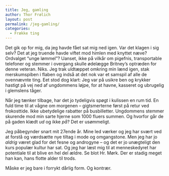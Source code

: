 ```yaml
---
title: Jeg, gamling
author: Thor Frølich
layout: post
permalink: /jeg-gamling/
categories:
  - Frække ting
---
```

Det gik op for mig, da jeg havde fået sat mig ned igen. Var det klagen i sig selv? Det at jeg truende havde viftet mod himlen med knyttet næve? Ordvalget “unge lømmel”? Uanset, ikke på vilkår om pigefnis, transportable telefoner og stemmer i overgang skulle ødelægge Britney’s optræden for denne veteran. Niks. Jeg trak uldtæppet omkring min lænd igen, stak merskumspiben i flaben og indså at det nok var et samspil af alle de ovennævnte ting. Eet stod dog klart: Jeg var på usikre ben og krykker hastigt på vej ned af ungdommens løjpe, for at havne, kasseret og ubrugelig i glemslens tåger.

Når jeg tænker tilbage, har det jo tydeligvis spøgt i kulissen en rum tid. En fuld time til at vågne om morgenen – gigtsmerterne først på retur ved frokosttide. Ikke ubetydelige rabatter på busbilletter. Ungdommens stemmer skurende mod min sarte hjerne som 1000 fluers summen. Og hvorfor går de på gaden klædt *ud* og ikke *på*? Det er usømmeligt.

Jeg påbegynder snart mit 27ende år. Mine led værker og jeg har svært ved at forstå og værdsætte nye tiltag i mode og omgangstone. Men jeg har jo *aldrig* været glad for det fesne og androgyne – og det er jo unægteligt den kurs populær kultur har sat. Og jeg har læst mig til at menneskedyret har potentiale til at blive en hel del ældre. Se blot Hr. Mørk. Der er stadig meget han kan, hans flotte alder til trods.

Måske er jeg bare i forrykt dårlig form. Og kontrær.